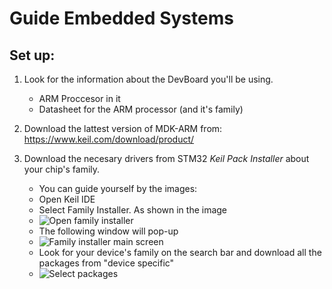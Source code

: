 # Guide Embedded Systems

## Set up:
1. Look for the information about the DevBoard you'll be using.
    * ARM Proccesor in it
    * Datasheet for the ARM processor (and it's family)


2. Download the lattest version of MDK-ARM from: https://www.keil.com/download/product/

3. Download the necesary drivers from STM32 *Keil Pack Installer* about your chip's family.
    * You can guide yourself by the images:
    * Open Keil IDE
    * Select Family Installer. As shown in the image
    * ![Open family installer](img/cap1.png) 
    * The following window will pop-up 
    * ![Family installer main screen](img/cap2.png) 
    * Look for your device's family on the search bar and download all the packages from "device specific"
    * ![Select packages](img/cap3_LI.jpg) 

